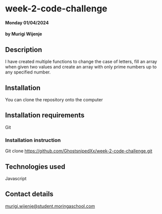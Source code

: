 # week-2-code-challenge
#### Monday 01/04/2024
#### by Murigi Wijenje
## Description 
I have created multiple functions to change the case of letters, fill an array when given two values and create an array with only prime numbers up to any specified number. 
## Installation
You can clone the repository onto the computer
## Installation requirements
Git 
### Installation instruction
Git clone https://github.com/GhostsnipedXx/week-2-code-challenge.git
## Technologies used
Javascript 
## Contact details
murigi.wijenje@student.moringaschool.com
